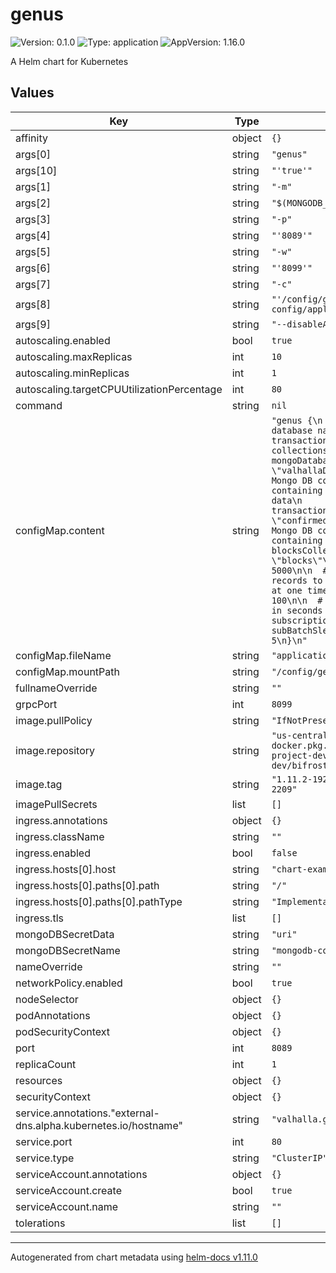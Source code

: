 # genus

![Version: 0.1.0](https://img.shields.io/badge/Version-0.1.0-informational?style=flat-square) ![Type: application](https://img.shields.io/badge/Type-application-informational?style=flat-square) ![AppVersion: 1.16.0](https://img.shields.io/badge/AppVersion-1.16.0-informational?style=flat-square)

A Helm chart for Kubernetes

## Values

| Key | Type | Default | Description |
|-----|------|---------|-------------|
| affinity | object | `{}` |  |
| args[0] | string | `"genus"` |  |
| args[10] | string | `"'true'"` |  |
| args[1] | string | `"-m"` |  |
| args[2] | string | `"$(MONGODB_CONNECTION_STRING)"` |  |
| args[3] | string | `"-p"` |  |
| args[4] | string | `"'8089'"` |  |
| args[5] | string | `"-w"` |  |
| args[6] | string | `"'8099'"` |  |
| args[7] | string | `"-c"` |  |
| args[8] | string | `"'/config/genus-dion-config/application.conf'"` |  |
| args[9] | string | `"--disableAuth"` |  |
| autoscaling.enabled | bool | `true` |  |
| autoscaling.maxReplicas | int | `10` |  |
| autoscaling.minReplicas | int | `1` |  |
| autoscaling.targetCPUUtilizationPercentage | int | `80` |  |
| command | string | `nil` |  |
| configMap.content | string | `"genus {\n  // the Mongo DB database name containing the transaction and block collections\n  mongoDatabaseName = \"valhallaData\"\n\n  // the Mongo DB collection name containing the transactions data\n  transactionsCollectionName = \"confirmed_txes\"\n\n  // the Mongo DB collection name containing the blocks data\n  blocksCollectionName = \"blocks\"\n\n  queryTimeout = 5000\n\n  # the number of records to request from Mongo at one time\n  subBatchSize = 100\n\n  # the amount of time in seconds to wait between subscription batches\n  subBatchSleepDuration = 5\n}\n"` |  |
| configMap.fileName | string | `"application.conf"` |  |
| configMap.mountPath | string | `"/config/genus-dion-config"` |  |
| fullnameOverride | string | `""` |  |
| grpcPort | int | `8099` |  |
| image.pullPolicy | string | `"IfNotPresent"` |  |
| image.repository | string | `"us-central1-docker.pkg.dev/topl-shared-project-dev/topl-artifacts-dev/bifrost-node-genus"` |  |
| image.tag | string | `"1.11.2-192-a2403d1b-20230308-2209"` |  |
| imagePullSecrets | list | `[]` |  |
| ingress.annotations | object | `{}` |  |
| ingress.className | string | `""` |  |
| ingress.enabled | bool | `false` |  |
| ingress.hosts[0].host | string | `"chart-example.local"` |  |
| ingress.hosts[0].paths[0].path | string | `"/"` |  |
| ingress.hosts[0].paths[0].pathType | string | `"ImplementationSpecific"` |  |
| ingress.tls | list | `[]` |  |
| mongoDBSecretData | string | `"uri"` |  |
| mongoDBSecretName | string | `"mongodb-connection-string"` |  |
| nameOverride | string | `""` |  |
| networkPolicy.enabled | bool | `true` |  |
| nodeSelector | object | `{}` |  |
| podAnnotations | object | `{}` |  |
| podSecurityContext | object | `{}` |  |
| port | int | `8089` |  |
| replicaCount | int | `1` |  |
| resources | object | `{}` |  |
| securityContext | object | `{}` |  |
| service.annotations."external-dns.alpha.kubernetes.io/hostname" | string | `"valhalla.genus.topl.tech."` |  |
| service.port | int | `80` |  |
| service.type | string | `"ClusterIP"` |  |
| serviceAccount.annotations | object | `{}` |  |
| serviceAccount.create | bool | `true` |  |
| serviceAccount.name | string | `""` |  |
| tolerations | list | `[]` |  |

----------------------------------------------
Autogenerated from chart metadata using [helm-docs v1.11.0](https://github.com/norwoodj/helm-docs/releases/v1.11.0)
